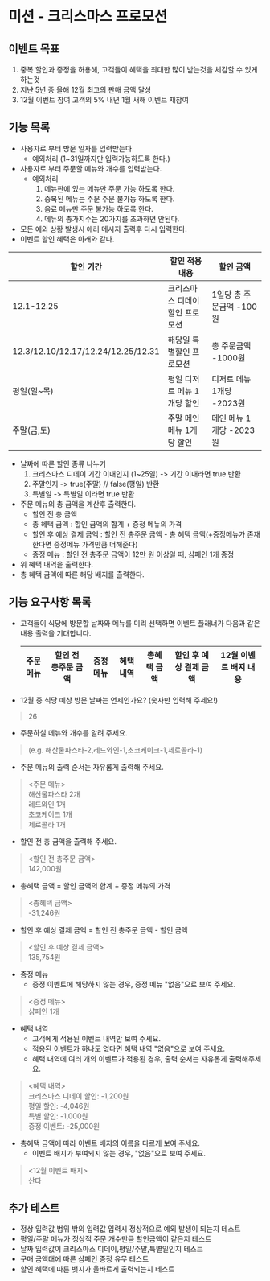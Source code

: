 # 미션 - 크리스마스 프로모션 
## 이벤트 목표
1. 중복 할인과 증정을 허용해, 고객들이 혜택을 최대한 많이 받는것을 체감할 수 있게 하는것
2. 지냔 5년 중 올해 12월 최고의 판매 금액 달성 
3. 12월 이벤트 참여 고객의 5% 내년 1월 새해 이벤트 재참여
## 기능 목록
* 사용자로 부터 방문 일자를 입력받는다
    - 예외처리 (1~31일까지만 입력가능하도록 한다.)
* 사용자로 부터 주문할 메뉴와 개수를 입력받는다.
    - 예외처리 
      1. 메뉴판에 있는 메뉴만 주문 가능 하도록 한다.
      2. 중복된 메뉴는 주문 주문 불가능 하도록 한다.
      3. 음료 메뉴만 주문 불가능 하도록 한다.
      4. 메뉴의 총가지수는 20가지를 초과하면 안된다.
* 모든 예외 상황 발생시 에러 메시지 출력후 다시 입력한다.
* 이벤트 할인 혜택은 아래와 같다.

| 할인 기간  | 할인 적용 내용       | 할인 금액            |
  |--------|----------------|------------------|
| 12.1-12.25 | 크리스마스 디데이 할인 프로모션 | 1일당 총 주문금액 -100원 |
| 12.3/12.10/12.17/12.24/12.25/12.31 | 해당일 특별할인 프로모션  | 총 주문금액 -1000원    |
| 평일(일~목)| 평일 디저트 메뉴 1개당 할인| 디저트 메뉴 1개당 -2023원|
| 주말(금,토)| 주말 메인 메뉴 1개당 할인| 메인 메뉴 1개당 -2023원 |
* 날짜에 따른 할인 종류 나누기
    1. 크리스마스 디데이 기간 이내인지 (1~25일) -> 기간 이내라면 true 반환
  2. 주말인지 -> true(주말) // false(평일) 반환
  3. 특별일 -> 특별일 이라면 true 반환
* 주문 메뉴의 총 금액을 계산후 출력한다.
    - 할인 전 총 금액
    - 총 혜택 금액 : 할인 금액의 합계 + 증정 메뉴의 가격
    - 할인 후 예상 결제 금액 : 할인 전 총주문 금액 - 총 혜택 금액(+증정메뉴가 존재한다면 증정메뉴 가격만큼 더해준다)
    - 증정 메뉴 : 할인 전 총주문 금액이 12만 원 이상일 때, 샴페인 1개 증정
* 위 혜택 내역을 출력한다.
* 총 혜택 금액에 따른 해당 배지를 출력한다.
## 기능 요구사항 목록
* 고객들이 식당에 방문할 날짜와 메뉴를 미리 선택하면 이벤트 플래너가 다음과 같은 내용 출력을 기대합니다.

  |주문 메뉴|할인 전 총주문 금액|증정 메뉴|혜택 내역|총혜택 금액|할인 후 예상 결제 금액|12월 이벤트 배지 내용|
  |-|---|---|---|---|---|---|
* 12월 중 식당 예상 방문 날짜는 언제인가요? (숫자만 입력해 주세요!)
>26
* 주문하실 메뉴와 개수를 알려 주세요. 
> (e.g. 해산물파스타-2,레드와인-1,초코케이크-1,제로콜라-1)
* 주문 메뉴의 출력 순서는 자유롭게 출력해 주세요.
> <주문 메뉴><br>
해산물파스타 2개<br>
레드와인 1개<br>
초코케이크 1개<br>
제로콜라 1개
* 할인 전 총 금액을 출력해 주세요.
><할인 전 총주문 금액><br>
142,000원
* 총혜택 금액 = 할인 금액의 합계 + 증정 메뉴의 가격
><총혜택 금액><br>
-31,246원
* 할인 후 예상 결제 금액 = 할인 전 총주문 금액 - 할인 금액
> <할인 후 예상 결제 금액><br>
135,754원
*  증정 메뉴
    - 증정 이벤트에 해당하지 않는 경우, 증정 메뉴 "없음"으로 보여 주세요.
> <증정 메뉴><br>
샴페인 1개
*  혜택 내역
    - 고객에게 적용된 이벤트 내역만 보여 주세요.
    - 적용된 이벤트가 하나도 없다면 혜택 내역 "없음"으로 보여 주세요.
    - 혜택 내역에 여러 개의 이벤트가 적용된 경우, 출력 순서는 자유롭게 출력해주세요.
> <혜택 내역><br>
크리스마스 디데이 할인: -1,200원<br>
평일 할인: -4,046원<br>
특별 할인: -1,000원<br>
증정 이벤트: -25,000원
* 총혜택 금액에 따라 이벤트 배지의 이름을 다르게 보여 주세요.
    - 이벤트 배지가 부여되지 않는 경우, "없음"으로 보여 주세요.
> <12월 이벤트 배지><br>
산타

## 추가 테스트
* 정상 입력값 범위 밖의 입력값 입력시 정상적으로 예외 발생이 되는지 테스트
* 평일/주말 메뉴가 정상적 주문 개수만큼 할인금액이 같은지 테스트
* 날짜 입력값이 크리스마스 디데이,평일/주말,특별일인지 테스트
* 구매 금액대에 따른 샴페인 증정 유무 테스트
* 할인 혜택에 따른 뱃지가 올바르게 출력되는지 테스트